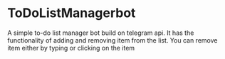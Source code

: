 # ToDoListManagerbot

A simple to-do list manager bot build on telegram api. It has the functionality of adding and removing item from the list. You can remove item either by typing or clicking on the item 
